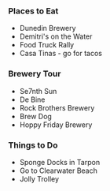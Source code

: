
### Places to Eat
 - Dunedin Brewery
 - Demitri's on the Water
 - Food Truck Rally
 - Casa Tinas - go for tacos

### Brewery Tour
 - Se7nth Sun
 - De Bine
 - Rock Brothers Brewery
 - Brew Dog
 - Hoppy Friday Brewery

### Things to Do
 - Sponge Docks in Tarpon
 - Go to Clearwater Beach
 - Jolly Trolley
